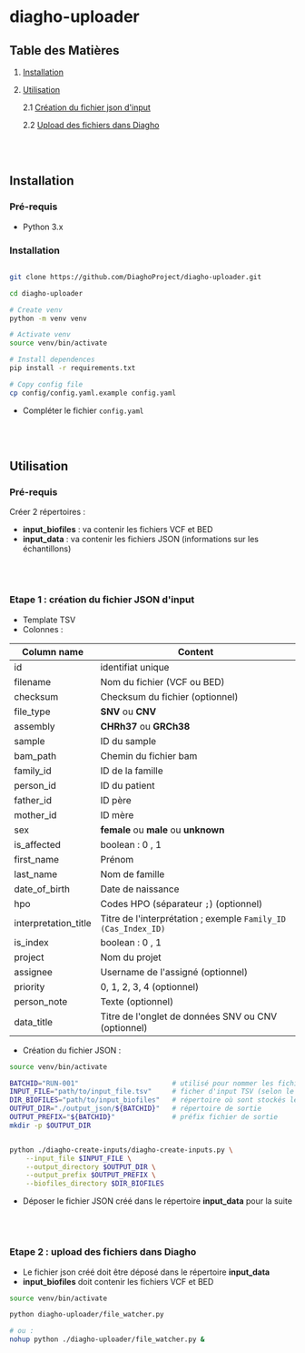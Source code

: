 # diagho-uploader


## Table des Matières

1. [Installation](#installation)

2. [Utilisation](#utilisation)

   2.1 [Création du fichier json d'input](#etape-1--création-du-fichier-json-dinput)

   2.2 [Upload des fichiers dans Diagho](#etape-2--upload-des-fichiers-dans-diagho)

<br>
<br>

## Installation

### Pré-requis

- Python 3.x

### Installation

```bash

git clone https://github.com/DiaghoProject/diagho-uploader.git

cd diagho-uploader

# Create venv
python -m venv venv

# Activate venv
source venv/bin/activate

# Install dependences
pip install -r requirements.txt

# Copy config file
cp config/config.yaml.example config.yaml

```

- Compléter le fichier `config.yaml`

<br>
<br>

## Utilisation

### Pré-requis

Créer 2 répertoires :
- **input_biofiles** : va contenir les fichiers VCF et BED
- **input_data** : va contenir les fichiers JSON (informations sur les échantillons)

<br>
<br>

### Etape 1 : création du fichier JSON d'input

- Template TSV
- Colonnes :

| Column name   | Content       |
| ------------- | ------------- |
| id            | identifiat unique  |
| filename      | Nom du fichier (VCF ou BED) |
| checksum	    | Checksum du fichier (optionnel) |
| file_type     | **SNV** ou **CNV** |
| assembly      | **CHRh37** ou **GRCh38** |
| sample        | ID du sample |
| bam_path      | Chemin du fichier bam |
| family_id     | ID de la famille | 
| person_id	    | ID du patient | 
| father_id	    | ID père |
| mother_id	    | ID mère |
| sex           | **female** ou **male** ou **unknown** |
| is_affected   | boolean : 0 , 1 |
| first_name    | Prénom |
| last_name     | Nom de famille | 
| date_of_birth | Date de naissance | 
| hpo           | Codes HPO (séparateur ` ; `) (optionnel) | 
| interpretation_title | Titre de l'interprétation ; exemple `Family_ID (Cas_Index_ID)` |
| is_index      | boolean : 0 , 1 |
| project       | Nom du projet |
| assignee      | Username de l'assigné (optionnel) | 
| priority      | 0, 1, 2, 3, 4 (optionnel) |
| person_note   | Texte (optionnel) |
| data_title    | Titre de l'onglet de données SNV ou CNV (optionnel) |


- Création du fichier JSON :
```bash
source venv/bin/activate

BATCHID="RUN-001"                       # utilisé pour nommer les fichiers de sortie (généralement le nom du run)
INPUT_FILE="path/to/input_file.tsv"     # ficher d'input TSV (selon le template défini)
DIR_BIOFILES="path/to/input_biofiles"   # répertoire où sont stockés les VCFs et les BEDs
OUTPUT_DIR="./output_json/${BATCHID}"   # répertoire de sortie
OUTPUT_PREFIX="${BATCHID}"              # préfix fichier de sortie
mkdir -p $OUTPUT_DIR


python ./diagho-create-inputs/diagho-create-inputs.py \
    --input_file $INPUT_FILE \
    --output_directory $OUTPUT_DIR \
    --output_prefix $OUTPUT_PREFIX \
    --biofiles_directory $DIR_BIOFILES

```

- Déposer le fichier JSON créé dans le répertoire **input_data** pour la suite

<br>
<br>

### Etape 2 : upload des fichiers dans Diagho

- Le fichier json créé doit être déposé dans le répertoire **input_data**
- **input_biofiles** doit contenir les fichiers VCF et BED

```bash
source venv/bin/activate

python diagho-uploader/file_watcher.py 

# ou :
nohup python ./diagho-uploader/file_watcher.py &

```
